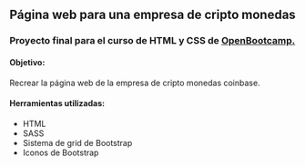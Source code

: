 <h2> Página web para una empresa de cripto monedas</h2>

<h3>Proyecto final para el curso de HTML y CSS de <a href="https://open-bootcamp.com/">OpenBootcamp.</a></h3>

<h4>Objetivo:</h4>
Recrear la página web de la empresa de cripto monedas coinbase.

<h4>Herramientas utilizadas:</h4>
<ul>
<li>HTML</li>
<li>SASS</li>
<li>Sistema de grid de Bootstrap</li>
<li>Iconos de Bootstrap</li>
</ul>


